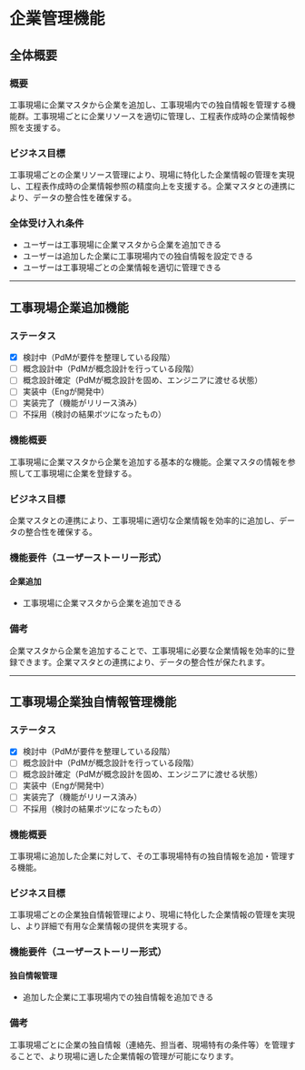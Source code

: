# 企業管理機能

## 全体概要
### 概要
工事現場に企業マスタから企業を追加し、工事現場内での独自情報を管理する機能群。工事現場ごとに企業リソースを適切に管理し、工程表作成時の企業情報参照を支援する。

### ビジネス目標
工事現場ごとの企業リソース管理により、現場に特化した企業情報の管理を実現し、工程表作成時の企業情報参照の精度向上を支援する。企業マスタとの連携により、データの整合性を確保する。

### 全体受け入れ条件
- ユーザーは工事現場に企業マスタから企業を追加できる
- ユーザーは追加した企業に工事現場内での独自情報を設定できる
- ユーザーは工事現場ごとの企業情報を適切に管理できる

---

## 工事現場企業追加機能

### ステータス
- [X] 検討中（PdMが要件を整理している段階）
- [ ] 概念設計中（PdMが概念設計を行っている段階）
- [ ] 概念設計確定（PdMが概念設計を固め、エンジニアに渡せる状態）
- [ ] 実装中（Engが開発中）
- [ ] 実装完了（機能がリリース済み）
- [ ] 不採用（検討の結果ボツになったもの）

### 機能概要
工事現場に企業マスタから企業を追加する基本的な機能。企業マスタの情報を参照して工事現場に企業を登録する。

### ビジネス目標
企業マスタとの連携により、工事現場に適切な企業情報を効率的に追加し、データの整合性を確保する。

### 機能要件（ユーザーストーリー形式）
#### 企業追加
- 工事現場に企業マスタから企業を追加できる

### 備考
企業マスタから企業を追加することで、工事現場に必要な企業情報を効率的に登録できます。企業マスタとの連携により、データの整合性が保たれます。

---

## 工事現場企業独自情報管理機能

### ステータス
- [X] 検討中（PdMが要件を整理している段階）
- [ ] 概念設計中（PdMが概念設計を行っている段階）
- [ ] 概念設計確定（PdMが概念設計を固め、エンジニアに渡せる状態）
- [ ] 実装中（Engが開発中）
- [ ] 実装完了（機能がリリース済み）
- [ ] 不採用（検討の結果ボツになったもの）

### 機能概要
工事現場に追加した企業に対して、その工事現場特有の独自情報を追加・管理する機能。

### ビジネス目標
工事現場ごとの企業独自情報管理により、現場に特化した企業情報の管理を実現し、より詳細で有用な企業情報の提供を実現する。

### 機能要件（ユーザーストーリー形式）
#### 独自情報管理
- 追加した企業に工事現場内での独自情報を追加できる

### 備考
工事現場ごとに企業の独自情報（連絡先、担当者、現場特有の条件等）を管理することで、より現場に適した企業情報の管理が可能になります。

